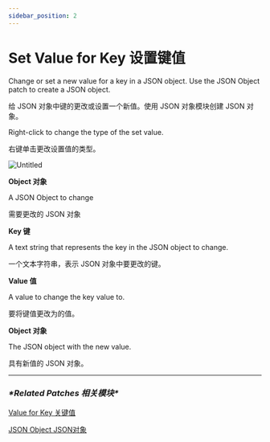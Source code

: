 ```yaml
---
sidebar_position: 2
---
```


# Set Value for Key 设置键值

Change or set a new value for a key in a JSON object. Use the JSON Object patch to create a JSON object.

给 JSON 对象中键的更改或设置一个新值。使用 JSON 对象模块创建 JSON 对象。

Right-click to change the type of the set value.

右键单击更改设置值的类型。

![Untitled](https://s3.us-west-2.amazonaws.com/secure.notion-static.com/ec2b0fc9-934a-447d-82f2-2f024f150fe5/Untitled.png?X-Amz-Algorithm=AWS4-HMAC-SHA256&X-Amz-Content-Sha256=UNSIGNED-PAYLOAD&X-Amz-Credential=AKIAT73L2G45EIPT3X45%2F20220602%2Fus-west-2%2Fs3%2Faws4_request&X-Amz-Date=20220602T164805Z&X-Amz-Expires=86400&X-Amz-Signature=b165c9def9773e673e79f3a025b64196c8e2169f3072818b9849b90f6d99435a&X-Amz-SignedHeaders=host&response-content-disposition=filename%20%3D%22Untitled.png%22&x-id=GetObject)

**Object 对象**

A JSON Object to change

需要更改的 JSON 对象

**Key 键**

A text string that represents the key in the JSON object to change.

一个文本字符串，表示 JSON 对象中要更改的键。

**Value 值**

A value to change the key value to.

要将键值更改为的值。

**Object 对象**

The JSON object with the new value.

具有新值的 JSON 对象。

------

### ***\*Related Patches 相关模块\****

[Value for Key 关键值](https://www.notion.so/Value-for-Key-5e3c5536dbcf4c0b8a73f1d9fd20a380)

[JSON Object JSON对象](https://www.notion.so/JSON-Object-JSON-b1f58ef7035a45b59c4f3fa1ded80e45)
